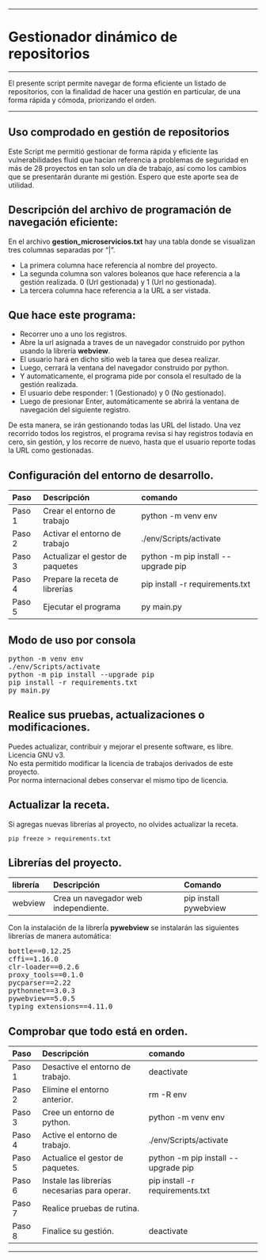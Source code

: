 
---

# Gestionador dinámico de repositorios

***

El presente script permite navegar de forma eficiente un listado de repositorios, con la finalidad de hacer una gestión en particular, de una forma rápida y cómoda, priorizando el orden.

***

## Uso comprodado en gestión de repositorios

Este Script me permitió gestionar de forma rápida y eficiente las vulnerabilidades fluid que hacían referencia a problemas de seguridad en más de 28 proyectos en tan solo un día de trabajo, así como los cambios que se presentarán durante mi gestión. Espero que este aporte sea de utilidad.

## Descripción del archivo de programación de navegación eficiente:
En el archivo <b>gestion_microservicios.txt</b> hay una tabla donde se visualizan tres columnas separadas por “|”.

<ul>
<li>La primera columna hace referencia al nombre del proyecto.</li>
<li>La segunda columna son valores boleanos que hace referencia a la gestión realizada. 0 (Url gestionada) y 1 (Url no gestionada).</li>
<li>La tercera columna hace referencia a la URL a ser vistada.</li>
</ul>

## Que hace este programa:

<ul>
<li>Recorrer uno a uno los registros.</li>
<li>Abre la url asignada a traves de un navegador construido por python usando la librería <b>webview</b>.</li> 
<li>El usuario hará en dicho sitio web la tarea que desea realizar.</li>
<li>Luego, cerrará la ventana del navegador construido por python.</li>
<li>Y automaticamente, el programa pide por consola el resultado de la gestión realizada.</li>
<li>El usuario debe responder: 1 (Gestionado) y 0 (No gestionado).</li>
<li>Luego de presionar Enter, automáticamente se abrirá la ventana de navegación del siguiente registro.</li></ul>

De esta manera, se irán gestionando todas las URL del listado.
Una vez recorrido todos los registros, el programa revisa si hay registros todavía en cero, sin gestión, y los recorre de nuevo, hasta que el usuario reporte todas la URL como gestionadas.

## Configuración del entorno de desarrollo.
| Paso   | Descripción                       | comando                             |
| :----  | :----                             | :---                                |
| Paso 1 |  Crear el entorno de trabajo      | python -m venv env                  |
| Paso 2 | Activar el entorno de trabajo     | ./env/Scripts/activate              |
| Paso 3 | Actualizar el gestor de paquetes  | python -m pip install --upgrade pip |
| Paso 4 | Prepare la receta de librerías    | pip install -r requirements.txt     |
| Paso 5 | Ejecutar el programa             | py main.py                          |

## Modo de uso por consola
<pre>
python -m venv env
./env/Scripts/activate
python -m pip install --upgrade pip
pip install -r requirements.txt
py main.py
</pre>

## Realice sus pruebas, actualizaciones o modificaciones.
Puedes actualizar, contribuir y mejorar el presente software, es libre. Licencia GNU v3.  
No esta permitido modificar la licencia de trabajos derivados de este proyecto.  
Por norma internacional debes conservar el mismo tipo de licencia.

## Actualizar la receta.
Si agregas nuevas librerías al proyecto, no olvides actualizar la receta.

``` CMD
pip freeze > requirements.txt
```

## Librerías del proyecto.
| librería | Descripción| Comando |
| :---- | :--- | :--- |
| webview | Crea un navegador web independiente. | pip install pywebview |

Con la instalación de la librerÍa <b>pywebview</b> se instalarán las
siguientes librerías de manera automática:

<pre>
bottle==0.12.25
cffi==1.16.0
clr-loader==0.2.6
proxy_tools==0.1.0
pycparser==2.22
pythonnet==3.0.3
pywebview==5.0.5
typing_extensions==4.11.0
</pre>

## Comprobar que todo está en orden.
| Paso   | Descripción                                   | comando                               |
| :----  | :----                                         | :---                                  |
| Paso 1 | Desactive el entorno de trabajo.              | deactivate                            |
| Paso 2 | Elimine el entorno anterior.                  | rm -R env                             |
| Paso 3 | Cree un entorno de python.                    | python -m venv env                    |
| Paso 4 | Active el entorno de trabajo.                 | ./env/Scripts/activate                |
| Paso 5 | Actualice el gestor de paquetes.              | python -m pip install --upgrade pip   |
| Paso 6 | Instale las librerías necesarias para operar. | pip install -r requirements.txt       |
| Paso 7 | Realice pruebas de rutina.                    |  |
| Paso 8 | Finalice su gestión.                          | deactivate                            |

***
